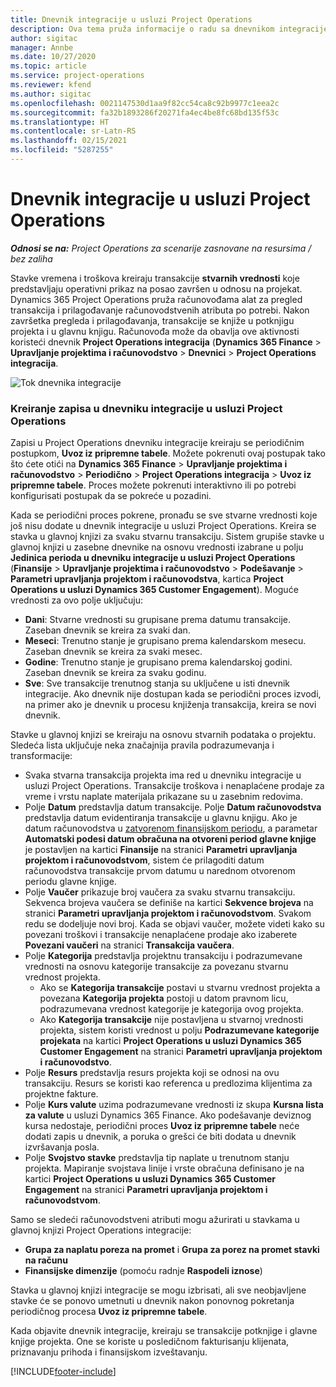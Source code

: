 ```yaml
---
title: Dnevnik integracije u usluzi Project Operations
description: Ova tema pruža informacije o radu sa dnevnikom integracije u usluzi Project Operations.
author: sigitac
manager: Annbe
ms.date: 10/27/2020
ms.topic: article
ms.service: project-operations
ms.reviewer: kfend
ms.author: sigitac
ms.openlocfilehash: 0021147530d1aa9f82cc54ca8c92b9977c1eea2c
ms.sourcegitcommit: fa32b1893286f20271fa4ec4be8fc68bd135f53c
ms.translationtype: HT
ms.contentlocale: sr-Latn-RS
ms.lasthandoff: 02/15/2021
ms.locfileid: "5287255"
---
```

# <a name="integration-journal-in-project-operations"></a>Dnevnik integracije u usluzi Project Operations

_**Odnosi se na:** Project Operations za scenarije zasnovane na resursima / bez zaliha_

Stavke vremena i troškova kreiraju transakcije **stvarnih vrednosti** koje predstavljaju operativni prikaz na posao završen u odnosu na projekat. Dynamics 365 Project Operations pruža računovođama alat za pregled transakcija i prilagođavanje računovodstvenih atributa po potrebi. Nakon završetka pregleda i prilagođavanja, transakcije se knjiže u potknjigu projekta i u glavnu knjigu. Računovođa može da obavlja ove aktivnosti koristeći dnevnik **Project Operations integracija** (**Dynamics 365 Finance** > **Upravljanje projektima i računovodstvo** > **Dnevnici** > **Project Operations integracija**.

![Tok dnevnika integracije](./media/IntegrationJournal.png)

### <a name="create-records-in-the-project-operations-integration-journal"></a>Kreiranje zapisa u dnevniku integracije u usluzi Project Operations

Zapisi u Project Operations dnevniku integracije kreiraju se periodičnim postupkom, **Uvoz iz pripremne tabele**. Možete pokrenuti ovaj postupak tako što ćete otići na **Dynamics 365 Finance** > **Upravljanje projektima i računovodstvo** > **Periodično** > **Project Operations integracija** > **Uvoz iz pripremne tabele**. Proces možete pokrenuti interaktivno ili po potrebi konfigurisati postupak da se pokreće u pozadini.

Kada se periodični proces pokrene, pronađu se sve stvarne vrednosti koje još nisu dodate u dnevnik integracije u usluzi Project Operations. Kreira se stavka u glavnoj knjizi za svaku stvarnu transakciju.
Sistem grupiše stavke u glavnoj knjizi u zasebne dnevnike na osnovu vrednosti izabrane u polju **Jedinica perioda u dnevniku integracije u usluzi Project Operations** (**Finansije** > **Upravljanje projektima i računovodstvo** > **Podešavanje** > **Parametri upravljanja projektom i računovodstva**, kartica **Project Operations u usluzi Dynamics 365 Customer Engagement**). Moguće vrednosti za ovo polje uključuju:

  - **Dani**: Stvarne vrednosti su grupisane prema datumu transakcije. Zaseban dnevnik se kreira za svaki dan.
  - **Meseci**: Trenutno stanje je grupisano prema kalendarskom mesecu. Zaseban dnevnik se kreira za svaki mesec.
  - **Godine**: Trenutno stanje je grupisano prema kalendarskoj godini. Zaseban dnevnik se kreira za svaku godinu.
  - **Sve**: Sve transakcije trenutnog stanja su uključene u isti dnevnik integracije. Ako dnevnik nije dostupan kada se periodični proces izvodi, na primer ako je dnevnik u procesu knjiženja transakcija, kreira se novi dnevnik.

Stavke u glavnoj knjizi se kreiraju na osnovu stvarnih podataka o projektu. Sledeća lista uključuje neka značajnija pravila podrazumevanja i transformacije:

  - Svaka stvarna transakcija projekta ima red u dnevniku integracije u usluzi Project Operations. Transakcije troškova i nenaplaćene prodaje za vreme i vrstu naplate materijala prikazane su u zasebnim redovima.
  - Polje **Datum** predstavlja datum transakcije. Polje **Datum računovodstva** predstavlja datum evidentiranja transakcije u glavnu knjigu. Ako je datum računovodstva u [zatvorenom finansijskom periodu](https://docs.microsoft.com/dynamics365/finance/general-ledger/close-general-ledger-at-period-end), a parametar **Automatski podesi datum obračuna na otvoreni period glavne knjige** je postavljen na kartici **Finansije** na stranici **Parametri upravljanja projektom i računovodstvom**, sistem će prilagoditi datum računovodstva transakcije prvom datumu u narednom otvorenom periodu glavne knjige.
  - Polje **Vaučer** prikazuje broj vaučera za svaku stvarnu transakciju. Sekvenca brojeva vaučera se definiše na kartici **Sekvence brojeva** na stranici **Parametri upravljanja projektom i računovodstvom**. Svakom redu se dodeljuje novi broj. Kada se objavi vaučer, možete videti kako su povezani troškovi i transakcije nenaplaćene prodaje ako izaberete **Povezani vaučeri** na stranici **Transakcija vaučera**.
  - Polje **Kategorija** predstavlja projektnu transakciju i podrazumevane vrednosti na osnovu kategorije transakcije za povezanu stvarnu vrednost projekta.
    - Ako se **Kategorija transakcije** postavi u stvarnu vrednost projekta a povezana **Kategorija projekta** postoji u datom pravnom licu, podrazumevana vrednost kategorije je kategorija ovog projekta.
    - Ako **Kategorija transakcije** nije postavljena u stvarnoj vrednosti projekta, sistem koristi vrednost u polju **Podrazumevane kategorije projekata** na kartici **Project Operations u usluzi Dynamics 365 Customer Engagement** na stranici **Parametri upravljanja projektom i računovodstvo**.
  - Polje **Resurs** predstavlja resurs projekta koji se odnosi na ovu transakciju. Resurs se koristi kao referenca u predlozima klijentima za projektne fakture.
  - Polje **Kurs valute** uzima podrazumevane vrednosti iz skupa **Kursna lista za valute** u usluzi Dynamics 365 Finance. Ako podešavanje deviznog kursa nedostaje, periodični proces **Uvoz iz pripremne tabele** neće dodati zapis u dnevnik, a poruka o grešci će biti dodata u dnevnik izvršavanja posla.
  - Polje **Svojstvo stavke** predstavlja tip naplate u trenutnom stanju projekta. Mapiranje svojstava linije i vrste obračuna definisano je na kartici **Project Operations u usluzi Dynamics 365 Customer Engagement** na stranici **Parametri upravljanja projektom i računovodstvom**.

Samo se sledeći računovodstveni atributi mogu ažurirati u stavkama u glavnoj knjizi Project Operations integracije:

- **Grupa za naplatu poreza na promet** i **Grupa za porez na promet stavki na računu**
- **Finansijske dimenzije** (pomoću radnje **Raspodeli iznose**)

Stavka u glavnoj knjizi integracije se mogu izbrisati, ali sve neobjavljene stavke će se ponovo umetnuti u dnevnik nakon ponovnog pokretanja periodičnog procesa **Uvoz iz pripremne tabele**.

Kada objavite dnevnik integracije, kreiraju se transakcije potknjige i glavne knjige projekta. One se koriste u posledičnom fakturisanju klijenata, priznavanju prihoda i finansijskom izveštavanju.


[!INCLUDE[footer-include](../includes/footer-banner.md)]